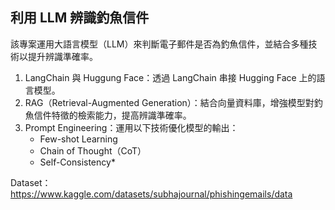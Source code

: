 ## 利用 LLM 辨識釣魚信件
該專案運用大語言模型（LLM）來判斷電子郵件是否為釣魚信件，並結合多種技術以提升辨識準確率。

1. LangChain 與 Huggung Face：透過 LangChain 串接 Hugging Face 上的語言模型。
2. RAG（Retrieval-Augmented Generation）：結合向量資料庫，增強模型對釣魚信件特徵的檢索能力，提高辨識準確率。
3. Prompt Engineering：運用以下技術優化模型的輸出：
    * Few-shot Learning
    * Chain of Thought（CoT）
    * Self-Consistency*

Dataset：https://www.kaggle.com/datasets/subhajournal/phishingemails/data